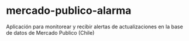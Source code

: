 # mercado-publico-alarma
Aplicación para monitorear y recibir alertas de actualizaciones en la base de datos de Mercado Publico (Chile)
